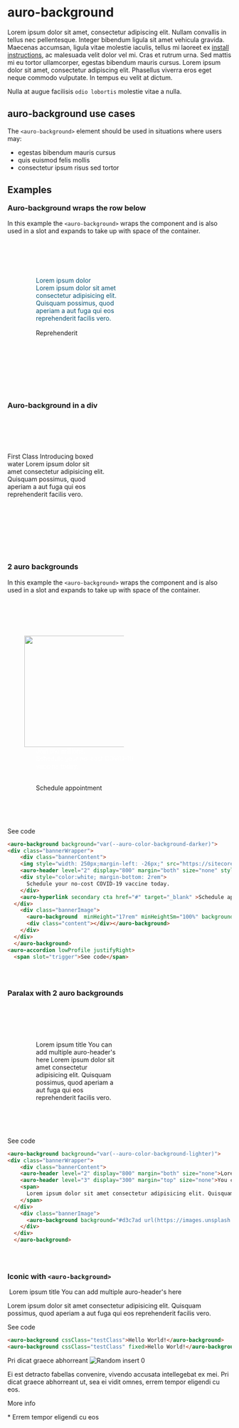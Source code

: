 # auro-background

Lorem ipsum dolor sit amet, consectetur adipiscing elit. Nullam convallis in tellus nec pellentesque. Integer bibendum ligula sit amet vehicula gravida. Maecenas accumsan, ligula vitae molestie iaculis, tellus mi laoreet ex [install instructions](https://auro.alaskaair.com/components/auro/button/install), ac malesuada velit dolor vel mi. Cras et rutrum urna. Sed mattis mi eu tortor ullamcorper, egestas bibendum mauris cursus. Lorem ipsum dolor sit amet, consectetur adipiscing elit. Phasellus viverra eros eget neque commodo vulputate. In tempus eu velit at dictum.

Nulla at augue facilisis `odio lobortis` molestie vitae a nulla.

## auro-background use cases

The `<auro-background>` element should be used in situations where users may:

- egestas bibendum mauris cursus
- quis euismod felis mollis
- consectetur ipsum risus sed tortor

<style>
  h3 {
    margin-top: 4rem;
}

h3#auro-background-wraps-the-row-below {
    margin-top: 0;
}
  .bannerWrapper {
    display:flex;
    flex-direction: column-reverse;
    align-items: stretch;
    justify-content: center;
  }
 @media (min-width: 660px) {.bannerWrapper {flex-direction: row;}}
  .bannerContent { flex: 1 1 50%; padding: 5rem 4rem}
  .no-padding-left {padding-left: 0}
  .bannerImage { flex: 1 1 50%}
</style>
## Examples

### Auro-background wraps the row below
In this example the `<auro-background>` wraps the component and is also used in a slot and expands to take up with space of the container.

<auro-background background="#b4cdd2 url(https://images.unsplash.com/photo-1500304624028-5b2641868ade?ixid=MnwxMjA3fDB8MHxwaG90by1wYWdlfHx8fGVufDB8fHx8&ixlib=rb-1.2.1&auto=format&fit=crop&w=1051&q=80) right center/cover no-repeat;">
  <div class="bannerWrapper">
    <div class="bannerContent">
    <auro-header level="2" display="800" margin="both" size="none" style="color:#0b5575">Lorem ipsum dolor</auro-header>
    <div style="color:#0b5575; margin-bottom: 1rem">
      Lorem ipsum dolor sit amet consectetur adipisicing elit. Quisquam possimus, quod aperiam a aut fuga qui eos reprehenderit facilis vero.
    </div>
    <auro-hyperlink primary cta href="#" target="_blank" >Reprehenderit</auro-hyperlink>
    </div>
    <div class="bannerImage">
    </div>
  </div>

  </div>
  </auro-background>


### Auro-background in a div

  <div class="bannerWrapper">
    <div class="bannerContent no-padding-left">
      <auro-header level="2" display="800" margin="both" size="none">First Class</auro-header>
      <auro-header level="3" display="300" margin="top" size="none">Introducing boxed water</auro-header>
      <span>
        Lorem ipsum dolor sit amet consectetur adipisicing elit. Quisquam possimus, quod aperiam a aut fuga qui eos reprehenderit facilis vero.
      </span>
    </div>
    <div class="bannerImage">
      <auro-background background="#d3c7ad url(https://images.unsplash.com/photo-1564419320461-6870880221ad?ixid=MnwxMjA3fDF8MHxwaG90by1wYWdlfHx8fGVufDB8fHx8&ixlib=rb-1.2.1&auto=format&fit=crop&w=1868&q=80) center center/cover no-repeat"></auro-background>
    </div>
  </div>


### 2 auro backgrounds
In this example the `<auro-background>` wraps the component and is also used in a slot and expands to take up with space of the container.

<auro-background background="var(--auro-color-background-darker)">
<div class="bannerWrapper">
    <div class="bannerContent">
    <img style="width: 250px;margin-left: -26px;" src="https://sitecore-prod-cd-westus2.azurewebsites.net/-/media/Images/homepage-tiles/VaccinateWA_Logo-Only_SingleColorWhite.png">
    <auro-header level="2" display="800" margin="both" size="none" style="color:white">Join the millions. </auro-header>
    <div style="color:white; margin-bottom: 2rem">
      Schedule your no-cost COVID-19 vaccine today.
    </div>
    <auro-hyperlink secondary cta href="#" target="_blank" >Schedule appointment</auro-hyperlink>
  </div>
    <div class="bannerImage">
      <auro-background  minHeight="17rem" minHeightSm="100%" background="#d3c7ad url(https://images.unsplash.com/photo-1612277795511-39caabca8185?ixid=MnwxMjA3fDB8MHxwaG90by1wYWdlfHx8fGVufDB8fHx8&ixlib=rb-1.2.1&auto=format&fit=crop&w=1050&q=80) right center/cover no-repeat;" backgroundsm="#d3c7ad url(https://images.unsplash.com/photo-1612277795511-39caabca8185?ixid=MnwxMjA3fDB8MHxwaG90by1wYWdlfHx8fGVufDB8fHx8&ixlib=rb-1.2.1&auto=format&fit=crop&w=1050&q=80) right bottom/cover no-repeat;"></auro-background>
    </div>
  </div>
  </auro-background>
<auro-accordion lowProfile justifyRight>
  <span slot="trigger">See code</span>

```html
<auro-background background="var(--auro-color-background-darker)">
<div class="bannerWrapper">
    <div class="bannerContent">
    <img style="width: 250px;margin-left: -26px;" src="https://sitecore-prod-cd-westus2.azurewebsites.net/-/media/Images/homepage-tiles/VaccinateWA_Logo-Only_SingleColorWhite.png">
    <auro-header level="2" display="800" margin="both" size="none" style="color:white">Join the millions. </auro-header>
    <div style="color:white; margin-bottom: 2rem">
      Schedule your no-cost COVID-19 vaccine today.
    </div>
    <auro-hyperlink secondary cta href="#" target="_blank" >Schedule appointment</auro-hyperlink>
  </div>
    <div class="bannerImage">
      <auro-background  minHeight="17rem" minHeightSm="100%" background="#d3c7ad url(https://images.unsplash.com/photo-1612277795511-39caabca8185?ixid=MnwxMjA3fDB8MHxwaG90by1wYWdlfHx8fGVufDB8fHx8&ixlib=rb-1.2.1&auto=format&fit=crop&w=1050&q=80) right center/cover no-repeat;" backgroundsm="#d3c7ad url(https://images.unsplash.com/photo-1612277795511-39caabca8185?ixid=MnwxMjA3fDB8MHxwaG90by1wYWdlfHx8fGVufDB8fHx8&ixlib=rb-1.2.1&auto=format&fit=crop&w=1050&q=80) right bottom/cover no-repeat;">
      <div class="content"></div></auro-background>
    </div>
  </div>
  </auro-background>
<auro-accordion lowProfile justifyRight>
  <span slot="trigger">See code</span>

```

</auro-accordion>

### Paralax with 2 auro backgrounds
<auro-background background="var(--auro-color-background-lighter)">
<div class="bannerWrapper">
    <div class="bannerContent">
    <auro-header level="2" display="800" margin="both" size="none">Lorem ipsum title</auro-header>
    <auro-header level="3" display="300" margin="top" size="none">You can add multiple auro-header's here</auro-header>
    <span>
      Lorem ipsum dolor sit amet consectetur adipisicing elit. Quisquam possimus, quod aperiam a aut fuga qui eos reprehenderit facilis vero.
    </span>
  </div>
    <div class="bannerImage">
      <auro-background background="#d3c7ad url(https://images.unsplash.com/photo-1535853563674-dbdba022f845?ixlib=rb-1.2.1&ixid=MnwxMjA3fDB8MHxwaG90by1wYWdlfHx8fGVufDB8fHx8&auto=format&fit=crop&w=1900&q=80) center center/cover no-repeat fixed"></auro-background>
    </div>
  </div>
  </auro-background>
<auro-accordion lowProfile justifyRight>
  <span slot="trigger">See code</span>

```html
<auro-background background="var(--auro-color-background-lighter)">
<div class="bannerWrapper">
    <div class="bannerContent">
    <auro-header level="2" display="800" margin="both" size="none">Lorem ipsum title</auro-header>
    <auro-header level="3" display="300" margin="top" size="none">You can add multiple auro-header's here</auro-header>
    <span>
      Lorem ipsum dolor sit amet consectetur adipisicing elit. Quisquam possimus, quod aperiam a aut fuga qui eos reprehenderit facilis vero.
    </span>
  </div>
    <div class="bannerImage">
      <auro-background background="#d3c7ad url(https://images.unsplash.com/photo-1535853563674-dbdba022f845?ixlib=rb-1.2.1&ixid=MnwxMjA3fDB8MHxwaG90by1wYWdlfHx8fGVufDB8fHx8&auto=format&fit=crop&w=1900&q=80) center center/cover no-repeat fixed;"></auro-background>
    </div>
  </div>
  </auro-background>
```

</auro-accordion>

### Iconic with `<auro-background>`

<auro-background background="var(--auro-color-background-darkest)">
<auro-banner ondark iconic iconbg="var(--auro-color-brand-neutral-400)">
    <picture slot="displayImage">
      <source srcset="https://picsum.photos/id/369/2048/2000" media="(min-width: 1024px)">
      <source srcset="https://picsum.photos/id/369/736/1400" media="(min-width:660px)">
      <img src="https://picsum.photos/id/369/660/420" alt="">
    </picture>
  <span slot="icon">
    <auro-icon category="social" name="instagram" customSize customColor style="color: var(--auro-color-base-white); width: 5rem"></auro-icon>
  </span>
  <span slot="title">
    <auro-header level="2" display="800" margin="both" size="none">Lorem ipsum title</auro-header>
    <auro-header level="3" display="300" margin="top" size="none">You can add multiple auro-header's here</auro-header>
  </span>
  <p slot="description">
    Lorem ipsum dolor sit amet consectetur adipisicing elit. Quisquam possimus, quod aperiam a aut fuga qui eos reprehenderit facilis vero.
  </p>
</auro-banner>
</auro-background>




<auro-accordion lowProfile justifyRight>
  <span slot="trigger">See code</span>

```html
<auro-background cssClass="testClass">Hello World!</auro-background>
<auro-background cssClass="testClass" fixed>Hello World!</auro-background>
```

</auro-accordion>

<auro-card>
  <span slot="title">
    Pri dicat graece abhorreant
  </span>
  <img
    slot="blockImage"
    src="https://picsum.photos/304?random=0"
    alt="Random insert 0"/>
  <p slot="description">
    Ei est detracto fabellas convenire, vivendo accusata intellegebat ex mei. Pri dicat graece abhorreant ut, sea ei vidit omnes, errem tempor eligendi cu eos.
  </p>
  <auro-hyperlink
    nav
    href="/"
    slot="action"
    target="_blank">
    More info
  </auro-hyperlink>
  <p slot="disclaimer">
    * Errem tempor eligendi cu eos
  </p>
</auro-card>
